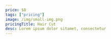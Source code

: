 ```yaml
---
price: $8
tags: ["pricing"]
image: /img/small-img.png
pricingTitle: Hair Cut
desc: Lorem ipsum dolor sitamet, consectetur
---
```

